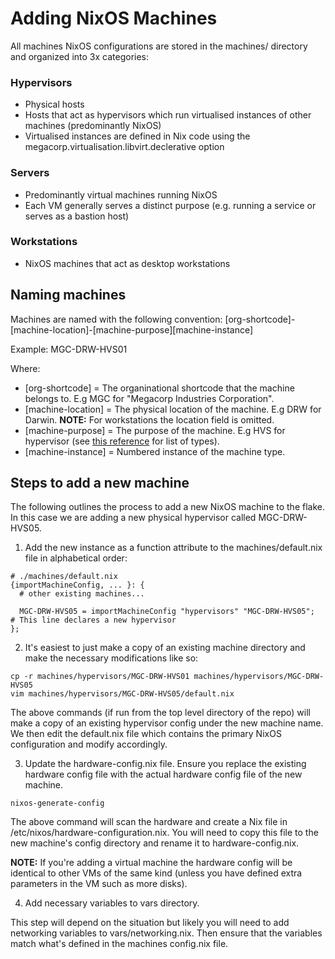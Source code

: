 # Adding NixOS Machines
All machines NixOS configurations are stored in the machines/ directory and organized into 3x categories:

### Hypervisors
- Physical hosts
- Hosts that act as hypervisors which run virtualised instances of other machines (predominantly NixOS)
- Virtualised instances are defined in Nix code using the megacorp.virtualisation.libvirt.declerative option

### Servers
- Predominantly virtual machines running NixOS
- Each VM generally serves a distinct purpose (e.g. running a service or serves as a bastion host)

### Workstations
- NixOS machines that act as desktop workstations

## Naming machines
Machines are named with the following convention:
[org-shortcode]-[machine-location]-[machine-purpose][machine-instance]

Example: MGC-DRW-HVS01

Where:
- [org-shortcode] = The organinational shortcode that the machine belongs to. E.g MGC for "Megacorp Industries Corporation".
- [machine-location] = The physical location of the machine. E.g DRW for Darwin. **NOTE:** For workstations the location field is omitted.
- [machine-purpose] = The purpose of the machine. E.g HVS for hypervisor (see [this reference](https://github.com/rapture-mc/mgc-nixos/blob/main/docs/machine-types.md) for list of types).
- [machine-instance] = Numbered instance of the machine type.

## Steps to add a new machine

The following outlines the process to add a new NixOS machine to the flake. In this case we are adding a new physical hypervisor called MGC-DRW-HVS05.

1. Add the new instance as a function attribute to the machines/default.nix file in alphabetical order:
```
# ./machines/default.nix
{importMachineConfig, ... }: {
  # other existing machines...

  MGC-DRW-HVS05 = importMachineConfig "hypervisors" "MGC-DRW-HVS05";  # This line declares a new hypervisor
};
```

2. It's easiest to just make a copy of an existing machine directory and make the necessary modifications like so:
```
cp -r machines/hypervisors/MGC-DRW-HVS01 machines/hypervisors/MGC-DRW-HVS05
vim machines/hypervisors/MGC-DRW-HVS05/default.nix
```

The above commands (if run from the top level directory of the repo) will make a copy of an existing hypervisor config under the new machine name.
We then edit the default.nix file which contains the primary NixOS configuration and modify accordingly.

3. Update the hardware-config.nix file. Ensure you replace the existing hardware config file with the actual hardware config file of the new machine.
```
nixos-generate-config
```

The above command will scan the hardware and create a Nix file in /etc/nixos/hardware-configuration.nix.
You will need to copy this file to the new machine's config directory and rename it to hardware-config.nix.

**NOTE:** If you're adding a virtual machine the hardware config will be identical to other VMs of the same kind (unless you have defined extra parameters in the VM such as more disks).

4. Add necessary variables to vars directory.

This step will depend on the situation but likely you will need to add networking variables to vars/networking.nix.
Then ensure that the variables match what's defined in the machines config.nix file.
